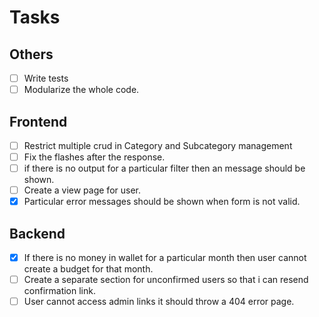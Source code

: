 # Tasks

## Others

- [ ] Write tests
- [ ] Modularize the whole code.

## Frontend

- [ ] Restrict multiple crud in Category and Subcategory management
- [ ] Fix the flashes after the response.
- [ ] if there is no output for a particular filter then an message should be shown.
- [ ] Create a view page for user.
- [x] Particular error messages should be shown when form is not valid.

## Backend

- [x] If there is no money in wallet for a particular month then user cannot create a budget for that month.
- [ ] Create a separate section for unconfirmed users so that i can resend confirmation link.
- [ ] User cannot access admin links it should throw a 404 error page.

